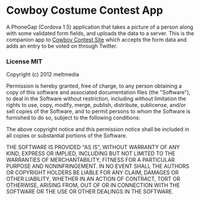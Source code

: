 # Cowboy Costume Contest App

A PhoneGap (Cordova 1.5) application that takes a picture of a person along with some validated form fields, and uploads the data to a server. This is the companion app to [Cowboy Contest Site](https://github.com/meltmedia/cowboy-contest-site) which accepts the form data and adds an entry to be voted on through Twitter.



### License MIT
Copyright (c) 2012 meltmedia

Permission is hereby granted, free of charge, to any person obtaining a copy of this software and associated documentation files (the "Software"), to deal in the Software without restriction, including without limitation the rights to use, copy, modify, merge, publish, distribute, sublicense, and/or sell copies of the Software, and to permit persons to whom the Software is furnished to do so, subject to the following conditions:

The above copyright notice and this permission notice shall be included in all copies or substantial portions of the Software.

THE SOFTWARE IS PROVIDED "AS IS", WITHOUT WARRANTY OF ANY KIND, EXPRESS OR IMPLIED, INCLUDING BUT NOT LIMITED TO THE WARRANTIES OF MERCHANTABILITY, FITNESS FOR A PARTICULAR PURPOSE AND NONINFRINGEMENT. IN NO EVENT SHALL THE AUTHORS OR COPYRIGHT HOLDERS BE LIABLE FOR ANY CLAIM, DAMAGES OR OTHER LIABILITY, WHETHER IN AN ACTION OF CONTRACT, TORT OR OTHERWISE, ARISING FROM, OUT OF OR IN CONNECTION WITH THE SOFTWARE OR THE USE OR OTHER DEALINGS IN THE SOFTWARE.